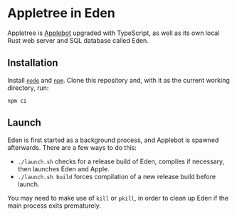 # Appletree in Eden

Appletree is [Applebot](https://github.com/oscarsandford/applebot) upgraded with TypeScript, as well as its own local Rust web server and SQL database called Eden.

## Installation
Install [`node`](https://nodejs.org/en/) and [`npm`](https://www.npmjs.com/). Clone this repository and, with it as the current working directory, run:
```
npm ci
```

## Launch
Eden is first started as a background process, and Applebot is spawned afterwards. There are a few ways to do this:
* `./launch.sh` checks for a release build of Eden, compiles if necessary, then launches Eden and Apple.
* `./launch.sh build` forces compilation of a new release build before launch.

You may need to make use of `kill` or `pkill`, in order to clean up Eden if the main process exits prematurely.
